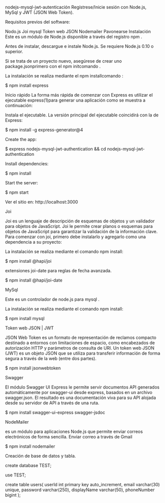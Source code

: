 nodejs-mysql-jwt-autenticación
Regístrese/Inicie sesión con Node.js, MySql y JWT (JSON Web Token).

Requisitos previos del software:

Nodo.js
Joi
mysql
Token web JSON
Nodemailer
Pavonearse
Instalación
Este es un módulo de Node.js disponible a través del registro npm .

Antes de instalar, descargue e instale Node.js. Se requiere Node.js 0.10 o superior.

Si se trata de un proyecto nuevo, asegúrese de crear uno package.jsonprimero con el npm initcomando .

La instalación se realiza mediante el npm installcomando :

$ npm install express

Inicio rápido
La forma más rápida de comenzar con Express es utilizar el ejecutable express(1)para generar una aplicación como se muestra a continuación:

Instala el ejecutable. La versión principal del ejecutable coincidirá con la de Express:

$ npm install -g express-generator@4

Create the app:

$ express nodejs-mysql-jwt-authentication && cd nodejs-mysql-jwt-authentication

Install dependencies:

$ npm install

Start the server:

$ npm start

Ver el sitio en: http://localhost:3000

Joi

Joi es un lenguaje de descripción de esquemas de objetos y un validador para objetos de JavaScript. Joi le permite crear planos o esquemas para objetos de JavaScript para garantizar la validación de la información clave. Para comenzar con joi, primero debe instalarlo y agregarlo como una dependencia a su proyecto:

La instalación se realiza mediante el comando npm install:

$ npm install @hapi/joi

extensiones joi-date para reglas de fecha avanzada.

$ npm install @hapi/joi-date

MySql

Este es un controlador de node.js para mysql .

La instalación se realiza mediante el comando npm install:

$ npm install mysql

Token web JSON | JWT

JSON Web Token es un formato de representación de reclamos compacto destinado a entornos con limitaciones de espacio, como encabezados de autorización HTTP y parámetros de consulta de URI. Un token web JSON (JWT) es un objeto JSON que se utiliza para transferir información de forma segura a través de la web (entre dos partes).

$ npm install jsonwebtoken

Swagger

El módulo Swagger UI Express le permite servir documentos API generados automáticamente por swagger-ui desde express, basados ​​en un archivo swagger.json. El resultado es una documentación viva para su API alojada desde su servidor de API a través de una ruta.

$ npm install swagger-ui-express swagger-jsdoc

NodeMailer

es un módulo para aplicaciones Node.js que permite enviar correos electrónicos de forma sencilla. Enviar correo a través de Gmail

$ npm install nodemailer

Creación de base de datos y tabla.

create database TEST;

use TEST;

create table users(
    userId int primary key auto_increment,
    email varchar(30) unique,
    password varchar(250),
    displayName varchar(50),
    phoneNumber bigint
);